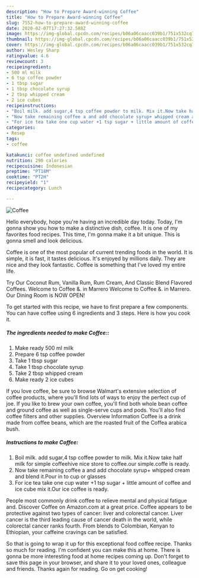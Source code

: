 ```yaml
---
description: "How to Prepare Award-winning Coffee"
title: "How to Prepare Award-winning Coffee"
slug: 7552-how-to-prepare-award-winning-coffee
date: 2020-02-07T17:27:32.588Z
image: https://img-global.cpcdn.com/recipes/b06a06caacc039b1/751x532cq70/coffee-recipe-main-photo.jpg
thumbnail: https://img-global.cpcdn.com/recipes/b06a06caacc039b1/751x532cq70/coffee-recipe-main-photo.jpg
cover: https://img-global.cpcdn.com/recipes/b06a06caacc039b1/751x532cq70/coffee-recipe-main-photo.jpg
author: Wesley Sharp
ratingvalue: 4.6
reviewcount: 3
recipeingredient:
- 500 ml milk
- 6 tsp coffee powder
- 1 tbsp sugar
- 1 tbsp chocolate syrup
- 2 tbsp whipped cream
- 2 ice cubes
recipeinstructions:
- "Boil milk. add sugar,4 tsp coffee powder to milk. Mix it.Now take half milk for simple coffeehive nice store to coffee.our simple.coffe is ready."
- "Now take remaining coffee a and add chocolate syrup+ whipped cream and blend it.Pour in to cup or glasses"
- "For ice tea take one cup water +1 tsp sugar + little amount of coffee and ice cube mix it.Our ice coffee is ready."
categories:
- Resep
tags:
- coffee

katakunci: coffee undefined undefined
nutrition: 290 calories
recipecuisine: Indonesian
preptime: "PT18M"
cooktime: "PT2H"
recipeyield: "1"
recipecategory: Lunch

---
```



![Coffee](https://img-global.cpcdn.com/recipes/b06a06caacc039b1/751x532cq70/coffee-recipe-main-photo.jpg)

Hello everybody, hope you're having an incredible day today. Today, I'm gonna show you how to make a distinctive dish, coffee. It is one of my favorites food recipes. This time, I'm gonna make it a bit unique. This is gonna smell and look delicious.

Coffee is one of the most popular of current trending foods in the world. It is simple, it is fast, it tastes delicious. It's enjoyed by millions daily. They are nice and they look fantastic. Coffee is something that I've loved my entire life.

Try Our Coconut Rum, Vanilla Rum, Rum Cream, And Classic Blend Flavored Coffees. Welcome to Coffee &amp;. in Marrero Welcome to Coffee &amp;. in Marrero. Our Dining Room is NOW OPEN!


To get started with this recipe, we have to first prepare a few components. You can have coffee using 6 ingredients and 3 steps. Here is how you cook it.

##### The ingredients needed to make Coffee::

1. Make ready 500 ml milk
1. Prepare 6 tsp coffee powder
1. Take 1 tbsp sugar
1. Take 1 tbsp chocolate syrup
1. Take 2 tbsp whipped cream
1. Make ready 2 ice cubes


If you love coffee, be sure to browse Walmart&#39;s extensive selection of coffee products, where you&#39;ll find lots of ways to enjoy the perfect cup of joe. If you like to brew your own coffee, you&#39;ll find both whole bean coffee and ground coffee as well as single-serve cups and pods. You&#39;ll also find coffee filters and other supplies. Overview Information Coffee is a drink made from coffee beans, which are the roasted fruit of the Coffea arabica bush. 

##### Instructions to make Coffee:

1. Boil milk. add sugar,4 tsp coffee powder to milk. Mix it.Now take half milk for simple coffeehive nice store to coffee.our simple.coffe is ready.
1. Now take remaining coffee a and add chocolate syrup+ whipped cream and blend it.Pour in to cup or glasses
1. For ice tea take one cup water +1 tsp sugar + little amount of coffee and ice cube mix it.Our ice coffee is ready.


People most commonly drink coffee to relieve mental and physical fatigue and. Discover Coffee on Amazon.com at a great price. Coffee appears to be protective against two types of cancer: liver and colorectal cancer. Liver cancer is the third leading cause of cancer death in the world, while colorectal cancer ranks fourth. From blends to Colombian, Kenyan to Ethiopian, your caffeine cravings can be satisfied. 

So that is going to wrap it up for this exceptional food coffee recipe. Thanks so much for reading. I'm confident you can make this at home. There is gonna be more interesting food at home recipes coming up. Don't forget to save this page in your browser, and share it to your loved ones, colleague and friends. Thanks again for reading. Go on get cooking!
